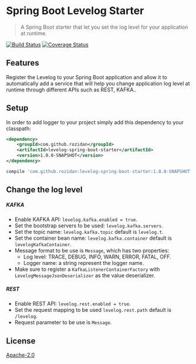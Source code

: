 # Spring Boot Levelog Starter
> A Spring Boot starter that let you set the log level for your application at runtime.

[![Build Status](https://travis-ci.org/rozidan/levelog-spring-boot-starter.svg?branch=master)](https://travis-ci.org/rozidan/levelog-spring-boot-starter)
[![Coverage Status](https://coveralls.io/repos/github/rozidan/levelog-spring-boot-starter/badge.svg?branch=master)](https://coveralls.io/github/rozidan/levelog-spring-boot-starter?branch=master)

## Features
Register the Levelog to your Spring Boot application and allow it to automatically add a
service that will help you change application log level at runtime through different APIs such as REST, KAFKA..

## Setup

In order to add logger to your project simply add this dependency to your classpath:

```xml
<dependency>
    <groupId>com.github.rozidan</groupId>
    <artifactId>levelog-spring-boot-starter</artifactId>
    <version>1.0.0-SNAPSHOT</version>
</dependency>
```

```groovy
compile 'com.github.rozidan:levelog-spring-boot-starter:1.0.0-SNAPSHOT'
```

## Change the log level
##### KAFKA
* Enable KAFKA API: `levelog.kafka.enabled = true`.
* Set the bootstrap servers to be used: `levelog.kafka.servers`.
* Set the topic name: `levelog.kafka.topic` default is `levelog.t`.
* Set the container bean name: `levelog.kafka.container` default is `levelogKafkaContainer`.
* Message format to be use is `Message`, which has two properties:
    * Log level: TRACE, DEBUG, INFO, WARN, ERROR, FATAL, OFF.
    * Logger name: a string represent the logger name.
* Make sure to register a `KafkaListenerContainerFactory` with `LevelogMessageJsonDeserializer` as the value deserializer.



##### REST
* Enable REST API: `levelog.rest.enabled = true`.
* Set the request mapping to be used `levelog.rest.path` default is `/levelog`.
* Request parameter to be use is `Message`.

## License

[Apache-2.0](http://www.apache.org/licenses/LICENSE-2.0)
